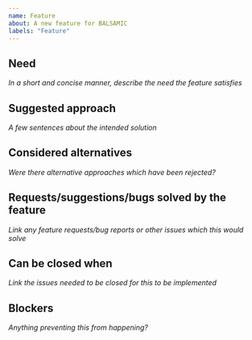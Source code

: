 ```yaml
---
name: Feature
about: A new feature for BALSAMIC
labels: "Feature"
---
```


## Need
*In a short and concise manner, describe the need the feature satisfies*

## Suggested approach
*A few sentences about the intended solution* 

## Considered alternatives
*Were there alternative approaches which have been rejected?*

## Requests/suggestions/bugs solved by the feature
*Link any feature requests/bug reports or other issues which this would solve*

## Can be closed when
*Link the issues needed to be closed for this to be implemented*

## Blockers
*Anything preventing this from happening?* 
